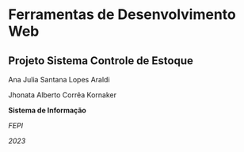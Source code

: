 # Ferramentas de Desenvolvimento Web

## Projeto Sistema Controle de Estoque


Ana Julia Santana Lopes Araldi

Jhonata Alberto Corrêa Kornaker 

**Sistema de Informação**

*FEPI*

*2023*